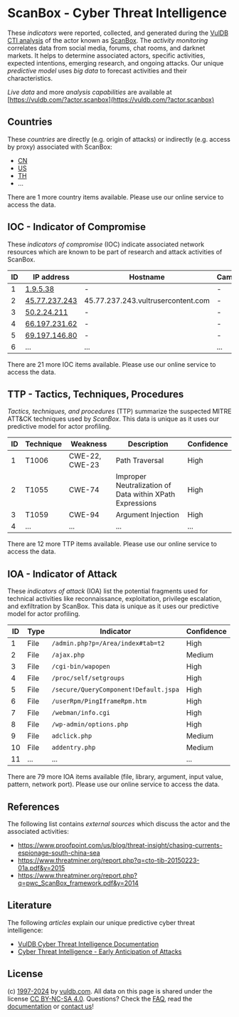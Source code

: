 # ScanBox - Cyber Threat Intelligence

These _indicators_ were reported, collected, and generated during the [VulDB CTI analysis](https://vuldb.com/?kb.cti) of the actor known as [ScanBox](https://vuldb.com/?actor.scanbox). The _activity monitoring_ correlates data from social media, forums, chat rooms, and darknet markets. It helps to determine associated actors, specific activities, expected intentions, emerging research, and ongoing attacks. Our unique _predictive model_ uses _big data_ to forecast activities and their characteristics.

_Live data_ and more _analysis capabilities_ are available at [https://vuldb.com/?actor.scanbox](https://vuldb.com/?actor.scanbox)

## Countries

These _countries_ are directly (e.g. origin of attacks) or indirectly (e.g. access by proxy) associated with ScanBox:

* [CN](https://vuldb.com/?country.cn)
* [US](https://vuldb.com/?country.us)
* [TH](https://vuldb.com/?country.th)
* ...

There are 1 more country items available. Please use our online service to access the data.

## IOC - Indicator of Compromise

These _indicators of compromise_ (IOC) indicate associated network resources which are known to be part of research and attack activities of ScanBox.

ID | IP address | Hostname | Campaign | Confidence
-- | ---------- | -------- | -------- | ----------
1 | [1.9.5.38](https://vuldb.com/?ip.1.9.5.38) | - | - | High
2 | [45.77.237.243](https://vuldb.com/?ip.45.77.237.243) | 45.77.237.243.vultrusercontent.com | - | Medium
3 | [50.2.24.211](https://vuldb.com/?ip.50.2.24.211) | - | - | High
4 | [66.197.231.62](https://vuldb.com/?ip.66.197.231.62) | - | - | High
5 | [69.197.146.80](https://vuldb.com/?ip.69.197.146.80) | - | - | High
6 | ... | ... | ... | ...

There are 21 more IOC items available. Please use our online service to access the data.

## TTP - Tactics, Techniques, Procedures

_Tactics, techniques, and procedures_ (TTP) summarize the suspected MITRE ATT&CK techniques used by _ScanBox_. This data is unique as it uses our predictive model for actor profiling.

ID | Technique | Weakness | Description | Confidence
-- | --------- | -------- | ----------- | ----------
1 | T1006 | CWE-22, CWE-23 | Path Traversal | High
2 | T1055 | CWE-74 | Improper Neutralization of Data within XPath Expressions | High
3 | T1059 | CWE-94 | Argument Injection | High
4 | ... | ... | ... | ...

There are 12 more TTP items available. Please use our online service to access the data.

## IOA - Indicator of Attack

These _indicators of attack_ (IOA) list the potential fragments used for technical activities like reconnaissance, exploitation, privilege escalation, and exfiltration by ScanBox. This data is unique as it uses our predictive model for actor profiling.

ID | Type | Indicator | Confidence
-- | ---- | --------- | ----------
1 | File | `/admin.php?p=/Area/index#tab=t2` | High
2 | File | `/ajax.php` | Medium
3 | File | `/cgi-bin/wapopen` | High
4 | File | `/proc/self/setgroups` | High
5 | File | `/secure/QueryComponent!Default.jspa` | High
6 | File | `/userRpm/PingIframeRpm.htm` | High
7 | File | `/webman/info.cgi` | High
8 | File | `/wp-admin/options.php` | High
9 | File | `adclick.php` | Medium
10 | File | `addentry.php` | Medium
11 | ... | ... | ...

There are 79 more IOA items available (file, library, argument, input value, pattern, network port). Please use our online service to access the data.

## References

The following list contains _external sources_ which discuss the actor and the associated activities:

* https://www.proofpoint.com/us/blog/threat-insight/chasing-currents-espionage-south-china-sea
* https://www.threatminer.org/report.php?q=cto-tib-20150223-01a.pdf&y=2015
* https://www.threatminer.org/report.php?q=pwc_ScanBox_framework.pdf&y=2014

## Literature

The following _articles_ explain our unique predictive cyber threat intelligence:

* [VulDB Cyber Threat Intelligence Documentation](https://vuldb.com/?kb.cti)
* [Cyber Threat Intelligence - Early Anticipation of Attacks](https://www.scip.ch/en/?labs.20201022)

## License

(c) [1997-2024](https://vuldb.com/?kb.changelog) by [vuldb.com](https://vuldb.com/?kb.about). All data on this page is shared under the license [CC BY-NC-SA 4.0](https://creativecommons.org/licenses/by-nc-sa/4.0/). Questions? Check the [FAQ](https://vuldb.com/?kb.faq), read the [documentation](https://vuldb.com/?kb) or [contact us](https://vuldb.com/?contact)!
